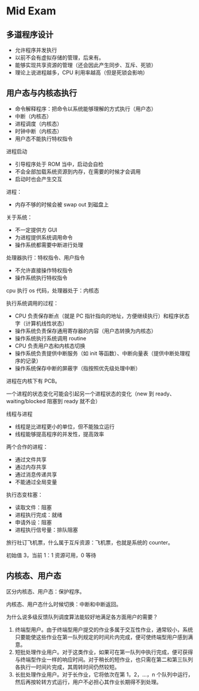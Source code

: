 # Mid Exam

## 多道程序设计

- 允许程序并发执行
- 以前不会有虚拟存储的管理，后来有。
- 能够实现共享资源的管理（还会因此产生同步、互斥、死锁）
- 理论上说进程越多，CPU 利用率越高（但是死锁会影响）

## 用户态与内核态执行

- 命令解释程序：把命令以系统能够理解的方式执行（用户态）
- 中断（内核态）
- 进程调度（内核态）
- 时钟中断（内核态）
- 用户态不能执行特权指令

进程启动

- 引导程序处于 ROM 当中，启动会自检
- 不会全部加载系统资源到内存，在需要的时候才会调用
- 启动时也会产生交互

进程：

- 内存不够的时候会被 swap out 到磁盘上

关于系统：

- 不一定提供方 GUI
- 为进程提供系统调用命令
- 操作系统都需要中断进行处理

处理器执行：特权指令、用户指令

- 不允许直接操作特权指令
- 操作系统执行特权指令

cpu 执行 os 代码，处理器处于：内核态

执行系统调用的过程：

- CPU 负责保存断点（就是 PC 指针指向的地址，方便继续执行）和程序状态字（计算机线性状态）
- 操作系统负责保存通用寄存器的内容（用户态转换为内核态）
- 操作系统执行系统调用 routine
- CPU 负责用户态和内核态切换
- 操作系统负责提供中断服务（如 init 等函数）、中断向量表（提供中断处理程序的记录）
- 操作系统保存中断的屏蔽字（指按照优先级处理中断）

进程在内核下有 PCB。

一个进程的状态变化可能会引起另一个进程状态的变化（new 到 ready、waiting/blocked 阻塞到 ready 就不会）

线程与进程

- 线程是比进程更小的单位，但不能独立运行
- 线程能够提高程序的并发性，提高效率

两个合作的进程：

- 通过文件共享
- 通过内存共享
- 通过消息传递共享
- 不能通过全局变量

执行态变柱塞：

- 读取文件：阻塞
- 进程执行完成：就绪
- 申请外设：阻塞
- 进程执行信号量：排队阻塞

旅行社订飞机票，什么属于互斥资源：飞机票，也就是系统的 counter。

初始值 3，当前 1：1 资源可用，0 等待

## 内核态、用户态

区分内核态、用户态：保护程序。

内核态、用户态什么时候切换：中断和中断返回。

为什么说多级反馈队列调度算法能较好地满足各方面用户的需要？

1.  终端型用户。由于终端型用户提交的作业多属于交互性作业，通常较小，系统只要能使这些作业在第一队列规定的时间片内完成，便可使终端型用户感到满意。
2.  短批处理作业用户。对于这类作业，如果可在第一队列中执行完成，便可获得与终端型作业一样的响应时间。对于稍长的短作业，也只需在第二和第三队列各执行一时间片完成，其周转时间仍然较短。
3.  长批处理作业用户。对于长作业，它将依次在第 1，2，…，n 个队列中运行，然后再按轮转方式运行，用户不必担心其作业长期得不到处理。
